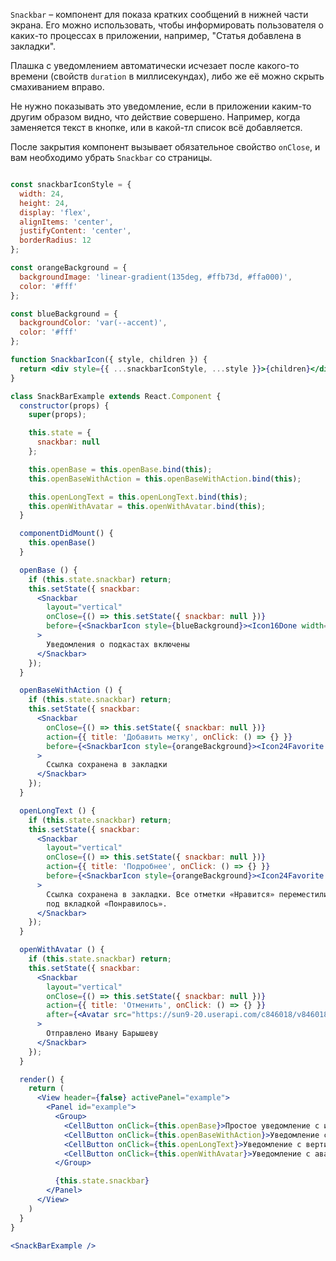 `Snackbar` – компонент для показа кратких сообщений в нижней части экрана. Его можно использовать, чтобы информировать пользователя о каких-то процессах в приложении, например, "Статья добавлена в закладки".

Плашка с уведомлением автоматически исчезает после какого-то времени (свойств `duration` в миллисекундах), либо же её можно скрыть смахиванием вправо.

Не нужно показывать это уведомление, если в приложении каким-то другим образом видно, что действие совершено. Например, когда заменяется текст в кнопке, или в какой-тл список всё добавляется.

После закрытия компонент вызывает обязательное свойство `onClose`, и вам необходимо убрать `Snackbar` со страницы.

```jsx

const snackbarIconStyle = {
  width: 24,
  height: 24,
  display: 'flex',
  alignItems: 'center',
  justifyContent: 'center',
  borderRadius: 12
};

const orangeBackground = {
  backgroundImage: 'linear-gradient(135deg, #ffb73d, #ffa000)',
  color: '#fff'
};

const blueBackground = {
  backgroundColor: 'var(--accent)',
  color: '#fff'
};

function SnackbarIcon({ style, children }) {
  return <div style={{ ...snackbarIconStyle, ...style }}>{children}</div>;
}

class SnackBarExample extends React.Component {
  constructor(props) {
    super(props);

    this.state = {
      snackbar: null
    };

    this.openBase = this.openBase.bind(this);
    this.openBaseWithAction = this.openBaseWithAction.bind(this);

    this.openLongText = this.openLongText.bind(this);
    this.openWithAvatar = this.openWithAvatar.bind(this);
  }

  componentDidMount() {
    this.openBase()
  }

  openBase () {
    if (this.state.snackbar) return;
    this.setState({ snackbar:
      <Snackbar
        layout="vertical"
        onClose={() => this.setState({ snackbar: null })}
        before={<SnackbarIcon style={blueBackground}><Icon16Done width={14} height={14} /></SnackbarIcon>}
      >
        Уведомления о подкастах включены
      </Snackbar>
    });
  }

  openBaseWithAction () {
    if (this.state.snackbar) return;
    this.setState({ snackbar:
      <Snackbar
        onClose={() => this.setState({ snackbar: null })}
        action={{ title: 'Добавить метку', onClick: () => {} }}
        before={<SnackbarIcon style={orangeBackground}><Icon24Favorite width={14} height={14} /></SnackbarIcon>}
      >
        Ссылка сохранена в закладки
      </Snackbar>
    });
  }

  openLongText () {
    if (this.state.snackbar) return;
    this.setState({ snackbar:
      <Snackbar
        layout="vertical"
        onClose={() => this.setState({ snackbar: null })}
        action={{ title: 'Подробнее', onClick: () => {} }}
        before={<SnackbarIcon style={orangeBackground}><Icon24Favorite width={14} height={14} /></SnackbarIcon>}
      >
        Ссылка сохранена в закладки. Все отметки «Нравится» переместились в новости
        под вкладкой «Понравилось».
      </Snackbar>
    });
  }

  openWithAvatar () {
    if (this.state.snackbar) return;
    this.setState({ snackbar:
      <Snackbar
        layout="vertical"
        onClose={() => this.setState({ snackbar: null })}
        action={{ title: 'Отменить', onClick: () => {} }}
        after={<Avatar src="https://sun9-20.userapi.com/c846018/v846018136/164bc/XoLIN4P5Kb0.jpg?ava=1" size={32} />}
      >
        Отправлено Ивану Барышеву
      </Snackbar>
    });
  }

  render() {
    return (
      <View header={false} activePanel="example">
        <Panel id="example">
          <Group>
            <CellButton onClick={this.openBase}>Простое уведомление с иконкой</CellButton>
            <CellButton onClick={this.openBaseWithAction}>Уведомление с иконкой и кнопкой</CellButton>
            <CellButton onClick={this.openLongText}>Уведомление с вертикальной разметкой и длинным текстом</CellButton>
            <CellButton onClick={this.openWithAvatar}>Уведомление с аватаркой</CellButton>
          </Group>

          {this.state.snackbar}
        </Panel>
      </View>
    )
  }
}

<SnackBarExample />
```

